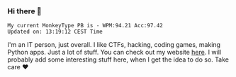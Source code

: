 ### Hi there 👋
<!-- PB START -->
```
My current MonkeyType PB is - WPM:94.21 Acc:97.42
Updated on: 13:19:12 CEST Time
```
<!-- PB END -->
I'm an IT person, just overall. I like CTFs, hacking, coding games, making Python apps. Just a lot of stuff.
You can check out my website [here](https://skill3472.github.io/).
I will probably add some interesting stuff here, when I get the idea to do so. Take care ❤️
